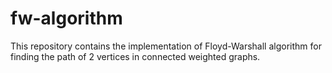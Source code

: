 # fw-algorithm
This repository contains the implementation of Floyd-Warshall algorithm for finding the path of 2 vertices in connected weighted graphs.
